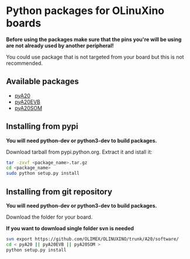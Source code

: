 # Python packages for OLinuXino boards

**Before using the packages make sure that the pins you're will be using are not already used by another peripheral!**

You could use package that is not targeted from your board but this is not recommended.

## Available packages

- [pyA20](https://pypi.python.org/pypi/pyA20)
- [pyA20EVB](https://pypi.python.org/pypi/pyA20EVB)
- [pyA20SOM](https://pypi.python.org/pypi/pyA20SOM)

## Installing from pypi

**You will need python-dev or python3-dev to build packages.**

Download tarball from pypi.python.org. Extract it and istall it:

```bash
tar -zxvf <package_name>.tar.gz
cd <package_name>
sudo python setup.py install
```

## Installing from git repository

**You will need python-dev or python3-dev to build packages.**

Download the folder for your board.

**If you want to download single folder svn is needed**

```bash
svn export https://github.com/OLIMEX/OLINUXINO/trunk/A20/software/
cd < pyA20 || pyA20EVB || pyA20SOM >
python setup.py install
```

